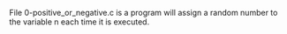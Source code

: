 File 0-positive_or_negative.c is a program will assign a random number to the variable n each time it is executed.
